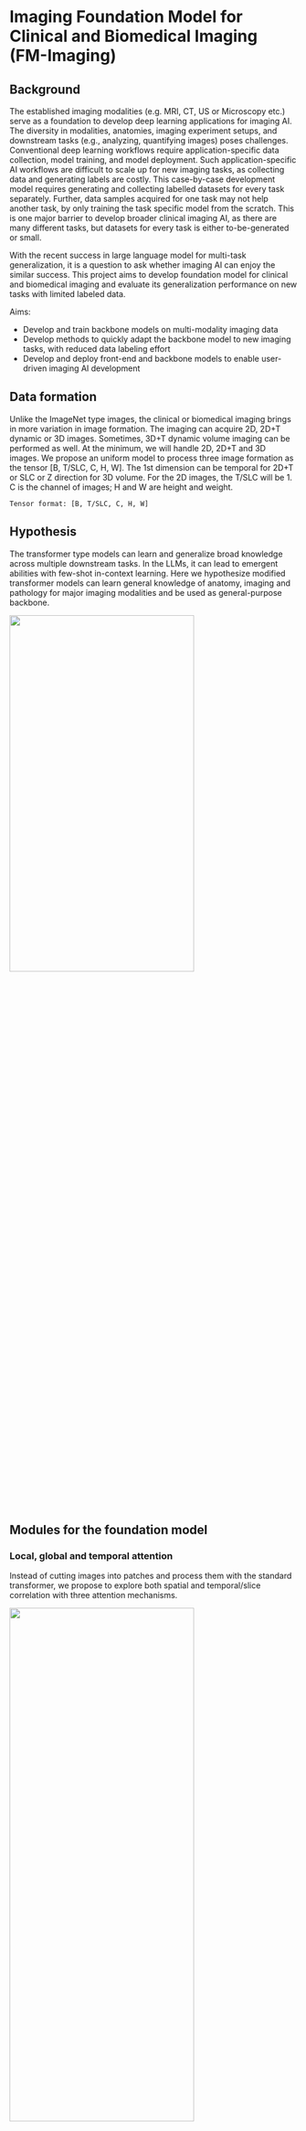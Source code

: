 # Imaging Foundation Model for Clinical and Biomedical Imaging (FM-Imaging)

## Background

The established imaging modalities (e.g. MRI, CT, US or Microscopy etc.) serve as a foundation to develop deep learning applications for imaging AI. The diversity in modalities, anatomies, imaging experiment setups, and downstream tasks (e.g., analyzing, quantifying images) poses challenges. Conventional deep learning workflows require application-specific data collection, model training, and model deployment. Such application-specific AI workflows are difficult to scale up for new imaging tasks, as collecting data and generating labels are costly. This case-by-case development model requires generating and collecting labelled datasets for every task separately. Further, data samples acquired for one task may not help another task, by only training the task specific model from the scratch. This is one major barrier to develop broader clinical imaging AI, as there are many different tasks, but datasets for every task is either to-be-generated or small. 

With the recent success in large language model for multi-task generalization, it is a question to ask whether imaging AI can enjoy the similar success. This project aims to develop foundation model for clinical and biomedical imaging and evaluate its generalization performance on new tasks with limited labeled data.

Aims:

- Develop and train backbone models on multi-modality imaging data
- Develop methods to quickly adapt the backbone model to new imaging tasks, with reduced data labeling effort
- Develop and deploy front-end and backbone models to enable user-driven imaging AI development

## Data formation

Unlike the ImageNet type images, the clinical or biomedical imaging brings in more variation in image formation. The imaging can acquire 2D, 2D+T dynamic or 3D images. Sometimes, 3D+T dynamic volume imaging can be performed as well. At the minimum, we will handle 2D, 2D+T and 3D images. We propose an uniform model to process three image formation as the tensor [B, T/SLC, C, H, W]. The 1st dimension can be temporal for 2D+T or SLC or Z direction for 3D volume. For the 2D images, the T/SLC will be 1. C is the channel of images; H and W are height and weight.

```
Tensor format: [B, T/SLC, C, H, W]
```

## Hypothesis

The transformer type models can learn and generalize broad knowledge across multiple downstream tasks. In the LLMs, it can lead to emergent abilities with few-shot in-context learning. Here we hypothesize modified transformer models can learn general knowledge of anatomy, imaging and pathology for major imaging modalities and be used as general-purpose backbone.

<img src="./doc/images/background.JPG"  width="80%" height="40%">

## Modules for the foundation model

### Local, global and temporal attention

Instead of cutting images into patches and process them with the standard transformer, we propose to explore both spatial and temporal/slice correlation with three attention mechanisms. 

<img src="./doc/images/stcnnt_illustration.JPG"  width="80%" height="48%">

**Local spatial attention (L)** 
As shown by the red dots, local attention is computed by using the neighboring pixels in images or feature maps. The feature vectors at all red locations (key and values, K and V) are compared to the yellow vector (Q, query) to compute the attention coefficients. The attention outputs for yellow pixel is a weighted sum of value vectors.This is the same operation as the [swin transformer](https://arxiv.org/abs/2103.14030).

**Global spatial attention (G)**
While the local attention only explores neighboring pixels, global attention looks at more remote pixels for correlation. This will help model learn global information over large field-of-view. In the global attention, the blue vectors serve as K and V. The yellow vector, as Q, will compute its attention to K vectors. 

ref [here](https://ai.googleblog.com/2022/09/a-multi-axis-approach-for-vision.html).

**Conv vs. Linear**
To implement local and global attention, linear Q/K/V parameter matrixes can be utilized in the attention mechanism:

$$Q = W_q F, K = W_k F, V = W_v F$$

where the parameter matrixes are $W_q, W_k, W_v$. $F$ is the flattened feature vectors.

The computation increases quadratically as the number of pixels in the attention window. However, the patch size cannot be too small (otherwise, all pixels in a window can be too similar and attention will not be effective).

Alternatively, we can parameterize the Q/K/V computation with convolution:

$$Q = {CONV}_q (F), K = {CONV}_k (F), V = {CONV}_v (F)$$

Here $CONV$ is the convolution over [C, H, W] for the pixels in the window and $F$ is the un-flattened feature maps.

Compare to the linear matrixes, the $CONV$ keeps the inductive bias and significantly reduce the computational cost. For the global attention, this is equivalent to dilated convolution.

**Temporal attention (T)**
The temporal or slice correlation is explored by computing the temporal attention. Given $T$ images or feature maps in a tensor $[B, T, C, H, W]$, the attention is computed between each $[C, H, W]$ array, resulting to a $T \times T$ attention matrix. Given the very high number of pixels in feature maps, the $CONV$ is used to compute $Q/K/V$.

These **L, G, T** attention mechanisms are implemented as **Attention** modules.

### Cell

After implementing each attention module, a **Cell** is defined as one **Attention** module with the **mixer**. Given an input tensor $[B, T, C_{in}, H, W]$, a Cell transforms the input tensor and produce another tensor $[B, T, C_{out}, H, W]$.

<img src="./doc/images/Cell.JPG"  width="80%" height="60%">

Two cell architectures are implemented: **sequential** and **parallel**.

ref for parallel: [here](https://arxiv.org/abs/2302.05442). 

Different $Norm$ operations are supported: 

| Norm | Description |
| ----------- | ----------- |
| LayerNorm | normalize over [C, H, W] |
| BatchNorm 2D | normalize over [H, W], B*T are batch dimension |
| BatchNorm 3D | normalize over [T, H, W] |
| InstanceNorm 2D | normalize over [H, W]|
| InstanceNorm 3D | normalize over [T, H, W]|

Except the layernorm, all other norms support variable sized images, when using with the $CONV$ in attention layers.

The $Mixer$ is implemented as convolution 2D operations, along the $[C, H, W]$:

```
self.mlp = nn.Sequential(
                Conv2DExt(C_out, 4*C_out, kernel_size=kernel_size, stride=stride, padding=padding, bias=True),
                nn.GELU(),
                Conv2DExt(4*C_out, C_out, kernel_size=kernel_size, stride=stride, padding=padding, bias=True),
                nn.Dropout(dropout_p),
            )
```

User can specify whether a cell has mixer or not.

Overall, we name the spatial-temporal CNN transformers as **ST-CNNT**.

### Block
A block is a stack of cells. For example, a block with local, global and temporal attentions can be built as:

![Block with three attentions](./doc/images/Block.JPG)

This block is coded as the block string "L1G1T1". The letter "L", "G" or "T" means an attention layer. "1" means the mixer is added on top of the attention mechanism. As an example, "L0L1G0G1T1" means a block with 5 attention layers. Mixers are not added to the first and third attentions, but added after the second and fourth attentions. The last cell is a temporal attention with its mixer added.

This block string method gives a good amount of flexibility to assemble and test different attention configurations. Depending on the image resolutions and number of feature maps, different blocks in a model can have different attention configuration.

## Backbone models
How to put together attention modules to make a model? How many attentions will we need? In what architecture? 

In the LLMs, the stack of attentions proves to be very effective. For imaging, previous researches had explored similar architecture (e.g. [3B swin v2](https://arxiv.org/abs/2111.09883) and [20B ViT](https://arxiv.org/abs/2302.05442)). With our intention to combine convolution back into the transformer and to utilize the inductive bias, we should explore different architectures.

### ST-CNNT U-Net

The U-net architecture is enhanced with ST-CNNT cells. 

<img src="./doc/images/stcnnt_Unet.JPG"  width="50%" height="100%">

Here every resolution stage includes one block containing multiple cells. Model can specify number of feature maps at each resolution stage. The [Unet with attention](https://arxiv.org/abs/1804.03999) is implemented here. Downsample and upsample are implemented with interpolation.

The attention in unet is added to gate the feature map in lower resolution level to guide the higher resolution.

![attention_in_unet](./doc/images/Attention_in_Unet.JPG)

### ST-CNNT HR-Net

This network is modified from the [high-resolution architecture](https://www.microsoft.com/en-us/research/blog/high-resolution-network-a-universal-neural-architecture-for-visual-recognition/).


![stcnnt_hrnet](./doc/images/stcnnt_HRNet.JPG)

The network is defined as levels and stages. Every block is numbered by its level and stage indexes (starting from 0). The downsample and upsample modules are added to link different blocks. Different up/downsample modules are implemented, with TLG attentions or 1x1 CONV. Bilinear interpolation is used to alter spatial resolution.

After the fusion stage, the model will output per-level tensors and the aggregated tensor. 

### ST-CNNT LLM

As a baseline, the stack of blocks serves as an architecture similar to the LLMs. The difference is the non-causal attention is used in all blocks and we added the dense skip connections between blocks.

![stcnnt_LLMs](./doc/images/stcnnt_LLM.JPG)

In the current design, the Block will not change number of input channels. 


